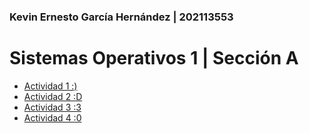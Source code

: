 ### Kevin Ernesto García Hernández | 202113553

# Sistemas Operativos 1 | Sección A

<ul>
    <li><a href="https://github.com/keviingarciah/so1_actividades_202113553/tree/main/actividad1" target="_blank">Actividad 1 :)</a></li>
    <li><a href="https://github.com/keviingarciah/so1_actividades_202113553/tree/main/actividad2" target="_blank">Actividad 2 :D</a></li>
    <li><a href="https://github.com/keviingarciah/so1_actividades_202113553/tree/main/actividad3" target="_blank">Actividad 3 :3</a></li>
    <li><a href="https://github.com/keviingarciah/so1_actividades_202113553/tree/main/actividad4" target="_blank">Actividad 4 :0</a></li>
</ul>
